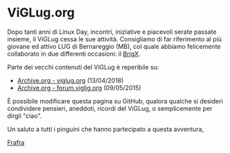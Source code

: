 # ViGLug.org

Dopo tanti anni di Linux Day, incontri, iniziative e piacevoli serate passate insieme, il ViGLug cessa le sue attività.
Consigliamo di far riferimento al più giovane ed attivo LUG di Bernareggio (MB), col quale abbiamo felicemente collaborato in due differenti occasioni: il [BrigX](http://brigx.it/).

Parte dei vecchi contenuti del ViGLug è reperibile su:
 - [Archive.org - viglug.org](https://web.archive.org/web/20180413092015/https://viglug.org/) (13/04/2018)
 - [Archive.org - forum.viglig.org](https://web.archive.org/web/20150509221120/http://forum.viglug.org/) (09/05/2015)

È possibile modificare questa pagina su GitHub, qualora qualche si desideri condividere pensieri, aneddoti, ricordi del ViGLug, o semplicemente per dirgli "ciao".


Un saluto a tutti i pinguini che hanno partecipato a questa avventura,
 
[Frafra](https://frafra.eu)
